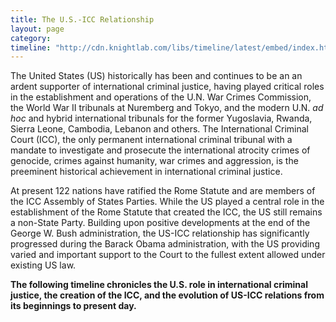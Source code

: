 ```yaml
---
title: The U.S.-ICC Relationship
layout: page
category:
timeline: "http://cdn.knightlab.com/libs/timeline/latest/embed/index.html?source=0AtZ5yV_Pso2idDZQRXNfUzQxd3JTQzhhMXg5UEpVYmc&font=Bevan-PotanoSans&maptype=toner&lang=en&height=650"
---
```


The United States (US) historically has been and continues to be  an an ardent supporter of international criminal justice, having played critical roles in the establishment and operations of the U.N. War Crimes Commission, the World War II tribunals at Nuremberg and  Tokyo, and the modern U.N. *ad hoc* and  hybrid international tribunals for the former Yugoslavia, Rwanda, Sierra Leone, Cambodia, Lebanon and others. The International Criminal Court (ICC), the only permanent international criminal tribunal with a mandate to investigate and prosecute the international atrocity crimes of genocide, crimes against humanity, war crimes and aggression, is the preeminent historical achievement in international criminal justice.  

At present 122 nations have ratified the Rome Statute and are members of the ICC Assembly of States Parties. While the US played a central role in the establishment of the Rome Statute that created the ICC, the US still remains a non-State Party. Building upon positive developments at the end of the George W. Bush administration, the US-ICC relationship has significantly progressed during the Barack Obama administration, with the US providing varied and important support to the Court to the fullest extent allowed under existing US law. 

**The following timeline chronicles the U.S. role in international criminal justice, the creation of the ICC, and the evolution of US-ICC relations from its beginnings to present day.**  

